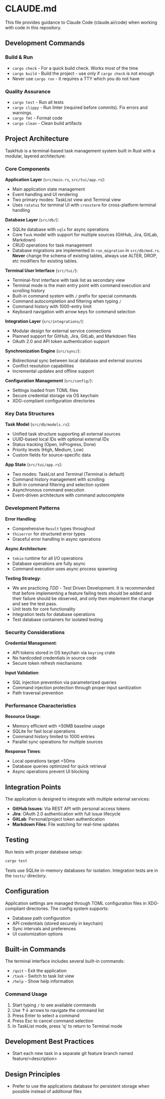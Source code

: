 # CLAUDE.md

This file provides guidance to Claude Code (claude.ai/code) when working with code in this repository.

## Development Commands

### Build & Run
- `cargo check` - For a quick build check. Works most of the time
- `cargo build` - Build the project - use only if `cargo check` is not enough
- Never use `cargo run` - it requires a TTY which you do not have

### Quality Assurance
- `cargo test` - Run all tests
- `cargo clippy` - Run linter (required before commits). Fix errors and warnings.
- `cargo fmt` - Format code
- `cargo clean` - Clean build artifacts

## Project Architecture

TaskHub is a terminal-based task management system built in Rust with a modular, layered architecture:

### Core Components

**Application Layer** (`src/main.rs`, `src/tui/app.rs`):
- Main application state management
- Event handling and UI rendering
- Two primary modes: TaskList view and Terminal view
- Uses `ratatui` for terminal UI with `crossterm` for cross-platform terminal handling

**Database Layer** (`src/db/`):
- SQLite database with `sqlx` for async operations
- Core `Task` model with support for multiple sources (GitHub, Jira, GitLab, Markdown)
- CRUD operations for task management
- Database migrations are implemented in `run_migration` in `src/db/mod.rs`. **Never** change the schema of existing tables, always use ALTER, DROP, etc modifiers for existing tables.

**Terminal User Interface** (`src/tui/`):
- Terminal-first interface with task list as secondary view
- Terminal mode is the main entry point with command execution and scrolling history
- Built-in command system with `/` prefix for special commands
- Command autocompletion and filtering when typing `/`
- Command history with 1000-entry limit
- Keyboard navigation with arrow keys for command selection

**Integration Layer** (`src/integrations/`):
- Modular design for external service connections
- Planned support for GitHub, Jira, GitLab, and Markdown files
- OAuth 2.0 and API token authentication support

**Synchronization Engine** (`src/sync/`):
- Bidirectional sync between local database and external sources
- Conflict resolution capabilities
- Incremental updates and offline support

**Configuration Management** (`src/config/`):
- Settings loaded from TOML files
- Secure credential storage via OS keychain
- XDG-compliant configuration directories

### Key Data Structures

**Task Model** (`src/db/models.rs`):
- Unified task structure supporting all external sources
- UUID-based local IDs with optional external IDs
- Status tracking (Open, InProgress, Done)
- Priority levels (High, Medium, Low)
- Custom fields for source-specific data

**App State** (`src/tui/app.rs`):
- Two modes: TaskList and Terminal (Terminal is default)
- Command history management with scrolling
- Built-in command filtering and selection system
- Asynchronous command execution
- Event-driven architecture with command autocomplete

### Development Patterns

**Error Handling**:
- Comprehensive `Result` types throughout
- `thiserror` for structured error types
- Graceful error handling in async operations

**Async Architecture**:
- `tokio` runtime for all I/O operations
- Database operations are fully async
- Command execution uses async process spawning

**Testing Strategy**:
- We are practicing *TDD* - Test Driven Development. It is recommended that before implementing a feature failing tests should be added and their failure should be observed, and only then implement the change and see the test pass.
- Unit tests for core functionality
- Integration tests for database operations
- Test database containers for isolated testing

### Security Considerations

**Credential Management**:
- API tokens stored in OS keychain via `keyring` crate
- No hardcoded credentials in source code
- Secure token refresh mechanisms

**Input Validation**:
- SQL injection prevention via parameterized queries
- Command injection protection through proper input sanitization
- Path traversal prevention

### Performance Characteristics

**Resource Usage**:
- Memory efficient with <50MB baseline usage
- SQLite for fast local operations
- Command history limited to 1000 entries
- Parallel sync operations for multiple sources

**Response Times**:
- Local operations target <50ms
- Database queries optimized for quick retrieval
- Async operations prevent UI blocking

## Integration Points

The application is designed to integrate with multiple external services:

- **GitHub Issues**: Via REST API with personal access tokens
- **Jira**: OAuth 2.0 authentication with full issue lifecycle
- **GitLab**: Personal/project token authentication
- **Markdown Files**: File watching for real-time updates

## Testing

Run tests with proper database setup:
```bash
cargo test
```

Tests use SQLite in-memory databases for isolation. Integration tests are in the `tests/` directory.

## Configuration

Application settings are managed through TOML configuration files in XDG-compliant directories. The config system supports:

- Database path configuration
- API credentials (stored securely in keychain)
- Sync intervals and preferences
- UI customization options

## Built-in Commands

The terminal interface includes several built-in commands:

- `/quit` - Exit the application
- `/task` - Switch to task list view
- `/help` - Show help information

### Command Usage

1. Start typing `/` to see available commands
2. Use ↑↓ arrows to navigate the command list
3. Press Enter to select a command
4. Press Esc to cancel command selection
5. In TaskList mode, press 'q' to return to Terminal mode

## Development Best Practices

- Start each new task in a separate git feature branch named feature/&lt;description&gt;

## Design Principles

- Prefer to use the applications database for persistent storage when possible instead of additional files

